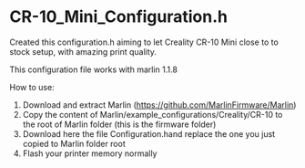 # CR-10_Mini_Configuration.h

Created this configuration.h aiming to let Creality CR-10 Mini close to to stock setup, with amazing print quality.

This configuration file works with marlin 1.1.8

How to use:

1. Download and extract Marlin (https://github.com/MarlinFirmware/Marlin)
2. Copy the content of Marlin/example_configurations/Creality/CR-10 to the root of Marlin folder (this is the firmware folder)
3. Download here the file Configuration.hand replace the one you just copied to Marlin folder root
5. Flash your printer memory normally
